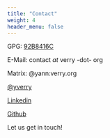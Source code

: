 ```yaml
---
title: "Contact"
weight: 4
header_menu: false
---
```


GPG: [92B8416C](92B8416C)

E-Mail: contact _at_ verry -dot- org

Matrix: @yann:verry.org

[@yverry](https://twitter.com/yverry)

[Linkedin](https://www.linkedin.com/public-profile/in/yann-verry-72bb384)

[Github](https://github.com/yverry/)

Let us get in touch!
